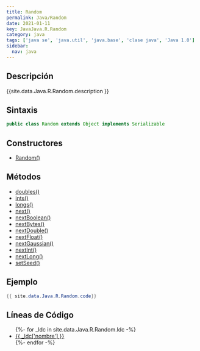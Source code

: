 ```yaml
---
title: Random
permalink: Java/Random
date: 2021-01-11
key: JavaJava.R.Random
category: java
tags: ['java se', 'java.util', 'java.base', 'clase java', 'Java 1.0']
sidebar: 
  nav: java
---
```


## Descripción
{{site.data.Java.R.Random.description }}

## Sintaxis
~~~java
public class Random extends Object implements Serializable
~~~

## Constructores
* [Random()](/Java/Random/Random/)

## Métodos
* [doubles()](/Java/Random/doubles)
* [ints()](/Java/Random/ints)
* [longs()](/Java/Random/longs)
* [next()](/Java/Random/next)
* [nextBoolean()](/Java/Random/nextBoolean)
* [nextBytes()](/Java/Random/nextBytes)
* [nextDouble()](/Java/Random/nextDouble)
* [nextFloat()](/Java/Random/nextFloat)
* [nextGaussian()](/Java/Random/nextGaussian)
* [nextInt()](/Java/Random/nextInt)
* [nextLong()](/Java/Random/nextLong)
* [setSeed()](/Java/Random/setSeed)

## Ejemplo
~~~java
{{ site.data.Java.R.Random.code}}
~~~

## Líneas de Código
<ul>
{%- for _ldc in site.data.Java.R.Random.ldc -%}
   <li>
       <a href="{{_ldc['url'] }}">{{ _ldc['nombre'] }}</a>
   </li>
{%- endfor -%}
</ul>
